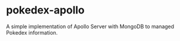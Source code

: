 # pokedex-apollo
A simple implementation of Apollo Server with MongoDB to managed Pokedex information.
